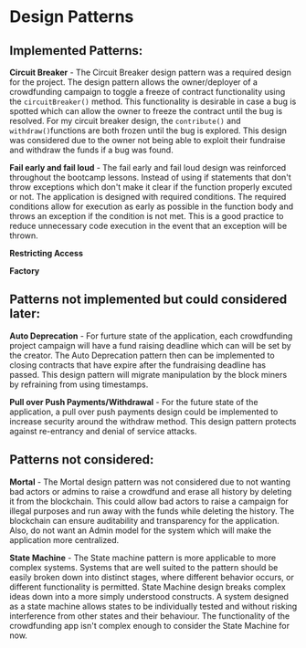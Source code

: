 # Design Patterns

## Implemented Patterns:

**Circuit Breaker** - The Circuit Breaker design pattern was a required design for the project. The design pattern allows the owner/deployer of a crowdfunding campaign to toggle a freeze of contract functionality using the `circuitBreaker()` method. This functionality is desirable in case a bug is spotted which can allow the owner to freeze the contract until the bug is resolved. For my circuit breaker design, the `contribute()` and `withdraw()`functions are both frozen until the bug is explored. This design was considered due to the owner not being able to exploit their fundraise and withdraw the funds if a bug was found.

**Fail early and fail loud** - The fail early and fail loud design was reinforced throughout the bootcamp lessons. Instead of using if statements that don't throw exceptions which don't make it clear if the function properly excuted or not. The application is designed with required conditions. The required conditions allow for execution as early as possible in the function body and throws an exception if the condition is not met. This is a good practice to reduce unnecessary code execution in the event that an exception will be thrown.

**Restricting Access**

**Factory**

## Patterns not implemented but could considered later:

**Auto Deprecation** - For furture state of the application, each crowdfunding project campaign will have a fund raising deadline which can will be set by the creator. The Auto Deprecation pattern then can be implemented to closing contracts that have expire after the fundraising deadline has passed. This design pattern will migrate manipulation by the block miners by refraining from using timestamps.

**Pull over Push Payments/Withdrawal** - For the future state of the application, a pull over push payments design could be implemented to increase security around the withdraw method. This design pattern protects against re-entrancy and denial of service attacks.

## Patterns not considered:

**Mortal** - The Mortal design pattern was not considered due to not wanting bad actors or admins to raise a crowdfund and erase all history by deleting it from the blockchain. This could allow bad actors to raise a campaign for illegal purposes and run away with the funds while deleting the history. The blockchain can ensure auditability and transparency for the application. Also, do not want an Admin model for the system which will make the application more centralized. 

**State Machine** - The State machine pattern is more applicable to more complex systems. Systems that are well suited to the pattern should be easily broken down into distinct stages, where different behavior occurs, or different functionality is permitted. State Machine design breaks complex ideas down into a more simply understood constructs. A system designed as a state machine allows states to be individually tested and without risking interference from other states and their behaviour. The functionality of the crowdfunding app isn't complex enough to consider the State Machine for now.
